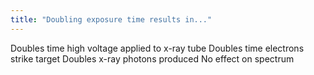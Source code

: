 ```yaml
---
title: "Doubling exposure time results in..."
---
```

Doubles time high voltage applied to x-ray tube
Doubles time electrons strike target
Doubles x-ray photons produced
No effect on spectrum


